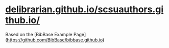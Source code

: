 [delibrarian.github.io/scsuauthors.github.io/](https://delibrarian.github.io/scsuauthors.github.io/ )
=============================================================================================

Based on the [BibBase Example Page] (https://github.com/BibBase/bibbase.github.io)
